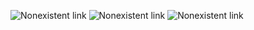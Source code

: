 ![Nonexistent link](https://linkone/example)
![Nonexistent link](https://linktwo/example)
![Nonexistent link](https://linkthree/example)